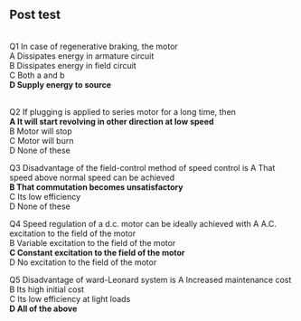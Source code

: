 ## Post test
<br>
Q1 In case of regenerative braking, the motor <br>
A Dissipates energy in armature circuit<br>
B Dissipates energy in field circuit<br>
C Both a and b<br>
<b> D Supply energy to source<br></b><br>


Q2 If plugging is applied to series motor for a long time, then<br>
<b>A It will start revolving in other direction at low speed<br></b>
B Motor will stop<br>
C Motor will burn<br>
D None of these<br>


Q3 Disadvantage of the field-control method of speed control is
A That speed above normal speed can be achieved<br>
<b>B That commutation becomes unsatisfactory<br></b>
C Its low efficiency<br>
D None of these
<br>

Q4 Speed regulation of a d.c. motor can be ideally achieved with
A A.C. excitation to the field of the motor<br>
B Variable excitation to the field of the motor<br>
<b>C Constant excitation to the field of the motor<br></b>
D No excitation to the field of the motor<br>


Q5 Disadvantage of ward-Leonard system is
A Increased maintenance cost<br>
B Its high initial cost<br>
C Its low efficiency at light loads<br>
<b>D All of the above<br></b>

